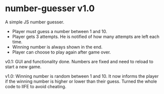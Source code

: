 # number-guesser v1.0
A simple JS number guesser.

- Player must guess a number between 1 and 10.
- Player gets 3 attempts. He is notified of how many attempts are left each time.
- Winning number is always shown in the end.
- Player can choose to play again after game over.

v0.1: GUI and functionality done. Numbers are fixed and need to reload to start a new game.

v1.0: Winning number is random between 1 and 10. It now informs the player if the winning number is higher or lower than their guess. Turned the whole code to IIFE to avoid cheating.
